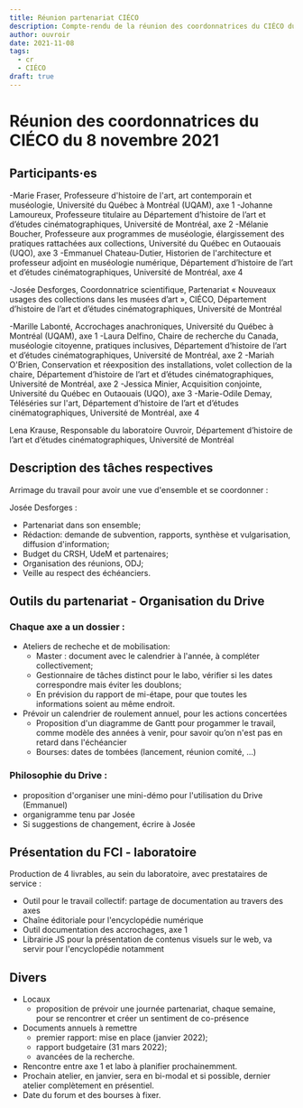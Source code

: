```yaml
---
title: Réunion partenariat CIÉCO
description: Compte-rendu de la réunion des coordonnatrices du CIÉCO du 8 novembre 2021
author: ouvroir
date: 2021-11-08
tags: 
  - cr
  - CIÉCO
draft: true
---
```


# Réunion des coordonnatrices du CIÉCO du 8 novembre 2021 

## Participants·es

-Marie Fraser, Professeure d'histoire de l'art, art contemporain et muséologie, Université du Québec à Montréal (UQAM), axe 1
-Johanne Lamoureux, Professeure titulaire au Département d’histoire de l’art et d’études cinématographiques, Université de Montréal, axe 2
-Mélanie Boucher, Professeure aux programmes de muséologie, élargissement des pratiques rattachées aux collections, Université du Québec en Outaouais (UQO), axe 3
-Emmanuel Chateau-Dutier, Historien de l'architecture et professeur adjoint en muséologie numérique, Département d’histoire de l’art et d’études cinématographiques, Université de Montréal, axe 4

-Josée Desforges, Coordonnatrice scientifique, Partenariat « Nouveaux usages des collections dans les musées d’art », CIÉCO, Département d’histoire de l’art et d’études cinématographiques, Université de Montréal

-Marille Labonté, Accrochages anachroniques, Université du Québec à Montréal (UQAM), axe 1
-Laura Delfino, Chaire de recherche du Canada, muséologie citoyenne, pratiques inclusives, Département d’histoire de l’art et d’études cinématographiques, Université de Montréal, axe 2
-Mariah O'Brien, Conservation et réexposition des installations, volet collection de la chaire, Département d’histoire de l’art et d’études cinématographiques, Université de Montréal, axe 2
-Jessica Minier, Acquisition conjointe,  Université du Québec en Outaouais (UQO), axe 3
-Marie-Odile Demay, Téléséries sur l'art, Département d’histoire de l’art et d’études cinématographiques, Université de Montréal, axe 4

Lena Krause, Responsable du laboratoire Ouvroir, Département d’histoire de l’art et d’études cinématographiques, Université de Montréal


## Description des tâches respectives 
Arrimage du travail pour avoir une vue d'ensemble et se coordonner :

Josée Desforges : 
- Partenariat dans son ensemble;
- Rédaction: demande de subvention, rapports, synthèse et vulgarisation, diffusion d'information;
- Budget du CRSH, UdeM et partenaires;
- Organisation des réunions, ODJ;
- Veille au respect des échéanciers.



## Outils du partenariat - Organisation du Drive

### Chaque axe a un dossier :

- Ateliers de recheche et de mobilisation: 
    - Master : document avec le calendrier à l'année, à compléter collectivement;
    - Gestionnaire de tâches distinct pour le labo, vérifier si les dates correspondre mais éviter les doublons;
    - En prévision du rapport de mi-étape, pour que toutes les informations soient au même endroit.
- Prévoir un calendrier de roulement annuel, pour les actions concertées
    - Proposition d'un diagramme de Gantt pour progammer le travail, comme modèle des années à venir, pour savoir qu’on n'est pas en retard dans l'échéancier
    - Bourses: dates de tombées (lancement, réunion comité, ...)


### Philosophie du Drive :
- proposition d'organiser une mini-démo pour l'utilisation du Drive (Emmanuel)
- organigramme tenu par Josée
- Si suggestions de changement, écrire à Josée




## Présentation du FCI - laboratoire
Production de 4 livrables, au sein du laboratoire, avec prestataires de service :

- Outil pour le travail collectif: partage de documentation au travers des axes
- Chaîne éditoriale pour l'encyclopédie numérique 
- Outil documentation des accrochages, axe 1
- Librairie JS pour la présentation de contenus visuels sur le web, va servir pour l'encyclopédie notamment



## Divers
- Locaux
    - proposition de prévoir une journée partenariat, chaque semaine, pour se rencontrer et créer un sentiment de co-présence
- Documents annuels à remettre
    - premier rapport: mise en place (janvier 2022);
    - rapport budgetaire (31 mars 2022);
    - avancées de la recherche.
- Rencontre entre axe 1 et labo à planifier prochainemment.
- Prochain atelier, en janvier, sera en bi-modal et si possible, dernier atelier complètement en présentiel.
- Date du forum et des bourses à fixer.
